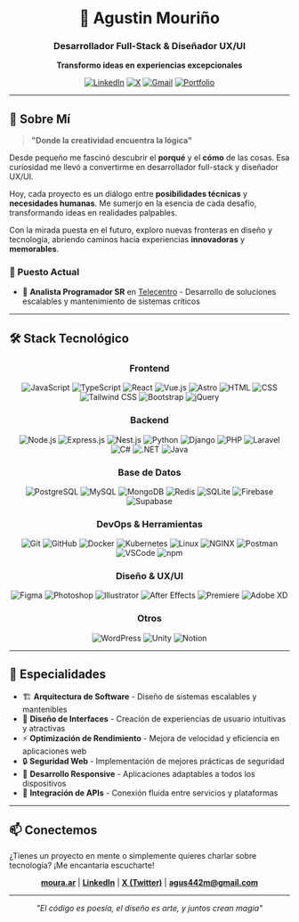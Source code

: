 <div align="center">
  
  # 🚀 Agustin Mouriño
  
  ### Desarrollador Full-Stack & Diseñador UX/UI
  
  **Transformo ideas en experiencias excepcionales**
  
  [![LinkedIn](https://img.shields.io/badge/LinkedIn-0077B5?style=for-the-badge&logo=linkedin&logoColor=white)](https://go.moura.ar/lk)
  [![X](https://img.shields.io/badge/X-000000?style=for-the-badge&logo=x&logoColor=white)](https://go.moura.ar/x)
  [![Gmail](https://img.shields.io/badge/Gmail-D14836?style=for-the-badge&logo=gmail&logoColor=white)](https://go.moura.ar/gm)
  [![Portfolio](https://img.shields.io/badge/Portfolio-FFD700?style=for-the-badge&logo=firefox&logoColor=black)](https://moura.ar)
  
</div>

---

## 🌟 Sobre Mí

> **"Donde la creatividad encuentra la lógica"**

Desde pequeño me fascinó descubrir el **porqué** y el **cómo** de las cosas. Esa curiosidad me llevó a convertirme en desarrollador full-stack y diseñador UX/UI.

Hoy, cada proyecto es un diálogo entre **posibilidades técnicas** y **necesidades humanas**. Me sumerjo en la esencia de cada desafío, transformando ideas en realidades palpables.

Con la mirada puesta en el futuro, exploro nuevas fronteras en diseño y tecnología, abriendo caminos hacia experiencias **innovadoras** y **memorables**.

### 💼 Puesto Actual

- 🏢 **Analista Programador SR** en [Telecentro](https://www.linkedin.com/company/telecentro) - Desarrollo de soluciones escalables y mantenimiento de sistemas críticos
---

## 🛠️ Stack Tecnológico

<div align="center">

### Frontend
![JavaScript](https://skillicons.dev/icons?i=js) ![TypeScript](https://skillicons.dev/icons?i=typescript) ![React](https://skillicons.dev/icons?i=react) ![Vue.js](https://skillicons.dev/icons?i=vue) ![Astro](https://skillicons.dev/icons?i=astro) ![HTML](https://skillicons.dev/icons?i=html) ![CSS](https://skillicons.dev/icons?i=css) ![Tailwind CSS](https://skillicons.dev/icons?i=tailwind) ![Bootstrap](https://skillicons.dev/icons?i=bootstrap) ![jQuery](https://skillicons.dev/icons?i=jquery)

### Backend
![Node.js](https://skillicons.dev/icons?i=nodejs) ![Express.js](https://skillicons.dev/icons?i=express) ![Nest.js](https://skillicons.dev/icons?i=nest) ![Python](https://skillicons.dev/icons?i=python) ![Django](https://skillicons.dev/icons?i=django) ![PHP](https://skillicons.dev/icons?i=php) ![Laravel](https://skillicons.dev/icons?i=laravel) ![C#](https://skillicons.dev/icons?i=cs) ![.NET](https://skillicons.dev/icons?i=dotnet) ![Java](https://skillicons.dev/icons?i=java)

### Base de Datos
![PostgreSQL](https://skillicons.dev/icons?i=postgresql) ![MySQL](https://skillicons.dev/icons?i=mysql) ![MongoDB](https://skillicons.dev/icons?i=mongodb) ![Redis](https://skillicons.dev/icons?i=redis) ![SQLite](https://skillicons.dev/icons?i=sqlite) ![Firebase](https://skillicons.dev/icons?i=firebase) ![Supabase](https://skillicons.dev/icons?i=supabase)

### DevOps & Herramientas
![Git](https://skillicons.dev/icons?i=git) ![GitHub](https://skillicons.dev/icons?i=github) ![Docker](https://skillicons.dev/icons?i=docker) ![Kubernetes](https://skillicons.dev/icons?i=kubernetes) ![Linux](https://skillicons.dev/icons?i=linux) ![NGINX](https://skillicons.dev/icons?i=nginx) ![Postman](https://skillicons.dev/icons?i=postman) ![VSCode](https://skillicons.dev/icons?i=vscode) ![npm](https://skillicons.dev/icons?i=npm)

### Diseño & UX/UI
![Figma](https://skillicons.dev/icons?i=figma) ![Photoshop](https://skillicons.dev/icons?i=photoshop) ![Illustrator](https://skillicons.dev/icons?i=illustrator) ![After Effects](https://skillicons.dev/icons?i=aftereffects) ![Premiere](https://skillicons.dev/icons?i=premiere) ![Adobe XD](https://skillicons.dev/icons?i=xd)

### Otros
![WordPress](https://skillicons.dev/icons?i=wordpress) ![Unity](https://skillicons.dev/icons?i=unity) ![Notion](https://skillicons.dev/icons?i=notion)

</div>

---

## 🎯 Especialidades

- 🏗️ **Arquitectura de Software** - Diseño de sistemas escalables y mantenibles
- 🎨 **Diseño de Interfaces** - Creación de experiencias de usuario intuitivas y atractivas
- ⚡ **Optimización de Rendimiento** - Mejora de velocidad y eficiencia en aplicaciones web
- 🔒 **Seguridad Web** - Implementación de mejores prácticas de seguridad
- 📱 **Desarrollo Responsive** - Aplicaciones adaptables a todos los dispositivos
- 🔄 **Integración de APIs** - Conexión fluida entre servicios y plataformas

---

## 📫 Conectemos

¿Tienes un proyecto en mente o simplemente quieres charlar sobre tecnología? ¡Me encantaría escucharte!

<div align="center">
  
  **[moura.ar](https://moura.ar)** | **[LinkedIn](https://go.moura.ar/lk)** | **[X (Twitter)](https://go.moura.ar/x)** | **[agus442m@gmail.com](https://go.moura.ar/gm)**
  
</div>

---

<div align="center">
  
  *"El código es poesía, el diseño es arte, y juntos crean magia"*
  
</div>
